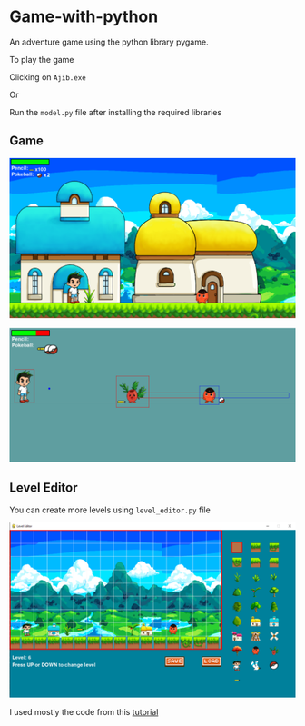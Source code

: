 # Game-with-python
An adventure game using the python library pygame.

To play the game 

Clicking on `Ajib.exe` 

Or 

Run the `model.py` file after installing the required libraries

## Game

![Alt text](Github_Images/game1.png?raw=true "lvl1")


![Alt text](Github_Images/enemy.png?raw=true "enemy")


## Level Editor

You can create more levels using `level_editor.py` file

![Alt text](LevelEditor/lvleditor.png?raw=true "lvleditor")




I used mostly the code from this [tutorial](https://github.com/russs123/Shooter)
